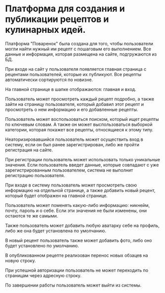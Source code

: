 # Платформа для создания и публикации рецептов и кулинарных идей.

Платформа "Поваренок" была создана для того, чтобы пользователи могли найти нужный им рецепт с пошаговым его выполнением.
Все данные и информация, которая размещена на сайте, подгружаются из БД.

При входе на сайт у пользователя появляется главная страница с рецентами пользователей, которые их публикуют. Все рецепты автоматически сортируются по новизне.

На главной странице в шапке отображаются: главная и вход.

Пользователь может просмотреть каждый рецепт подробно, а также зайти на страницу пользователя, который добавил этот рецепт и просмотреть о нем информацию и его добавленные рецепты.

Пользователь может воспользоваться поиском, который ищет рецепты по ключевым словам. А также он может выспользоваться выборкой категории, которая покажет все рецепты, относящиеся к этому типу.

Неаторизировавшийся пользователь может осуществить вход в систему, если он был ранее зарегистрирован, либо же пройти регистрация на сайте.

При регистрации пользователь может использовать только уникальные значения. Если пользователь введет данные, которые совпадают с уже зарегистрированным пользователем, система не выполнит регистрацию пользователя.

При входе в систему пользователь может просмотреть свою информацию на отдельной странице, а также добавить новый рецент, который будет отображен на главной странице.

Пользователь может поменять какую-либо информацию: никнейм, почту, пароль и о себе. Если эти значения не были изменены, они остаются те же самыми.

Также пользователь может добавить любую аватарку себе на профиль, либо же она будет установлена по умолчанию.

В новый рецент пользователь также может добавить фото, либо оно будет установлено по умолчанию. 

В опубликованном рецепте реализован перенос новых обзацев на новую строку.

При успешной авторизации пользователь не может переходить по страницам через адресную строку.

По завершении работы пользователь может выйти из системы.

